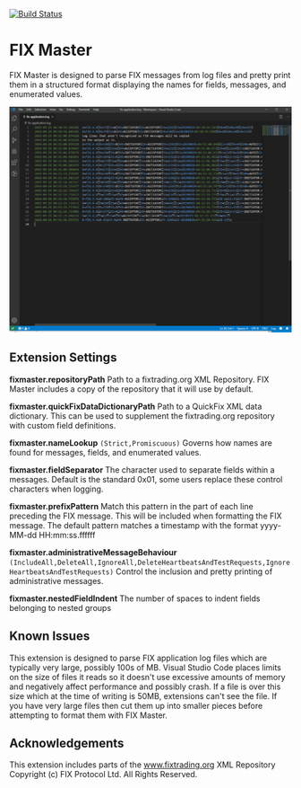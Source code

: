 [![Build Status](https://dev.azure.com/garyedwardhughes/FixMaster/_apis/build/status/GaryHughes.FixMaster?branchName=master)](https://dev.azure.com/garyedwardhughes/FixMaster/_build/latest?definitionId=2&branchName=master)

# FIX Master

FIX Master is designed to parse FIX messages from log files and pretty print them in a structured format displaying the names for fields, messages, and enumerated values.

![fixmaster](images/fixMaster.gif)

## Extension Settings

**fixmaster.repositoryPath** Path to a fixtrading.org XML Repository. FIX Master includes a copy of the repository that it will use by default.

**fixmaster.quickFixDataDictionaryPath** Path to a QuickFix XML data dictionary. This can be used to supplement the fixtrading.org repository with custom field definitions.

**fixmaster.nameLookup** `(Strict,Promiscuous)` Governs how names are found for messages, fields, and enumerated values.

**fixmaster.fieldSeparator** The character used to separate fields within a messages. Default is the standard 0x01, some users replace these control characters when logging.

**fixmaster.prefixPattern** Match this pattern in the part of each line preceding the FIX message. This will be included when formatting the FIX message. The default pattern matches a timestamp with the format yyyy-MM-dd HH:mm:ss.ffffff

**fixmaster.administrativeMessageBehaviour** `(IncludeAll,DeleteAll,IgnoreAll,DeleteHeartbeatsAndTestRequests,IgnoreHeartbeatsAndTestRequests)` Control the inclusion and pretty printing of administrative messages.

**fixmaster.nestedFieldIndent** The number of spaces to indent fields belonging to nested groups

## Known Issues

This extension is designed to parse FIX application log files which are typically very large, possibly 100s of MB. Visual Studio Code places limits on the size of files it reads so it
doesn't use excessive amounts of memory and negatively affect performance and possibly crash. If a file is over this size which at the time of writing is 50MB, extensions can't see the file. If you have very large files then cut them up into smaller pieces before attempting to format them with FIX Master.

## Acknowledgements

This extension includes parts of the www.fixtrading.org XML Repository Copyright (c) FIX Protocol Ltd. All Rights Reserved.

